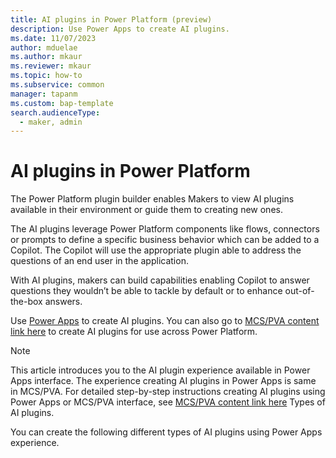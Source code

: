 ```yaml
---
title: AI plugins in Power Platform (preview)
description: Use Power Apps to create AI plugins.
ms.date: 11/07/2023
author: mduelae
ms.author: mkaur
ms.reviewer: mkaur
ms.topic: how-to
ms.subservice: common
manager: tapanm
ms.custom: bap-template
search.audienceType: 
  - maker, admin
---
```


# AI plugins in Power Platform

The Power Platform plugin builder enables Makers to view AI plugins available in their environment or guide them to creating new ones. 

The AI plugins leverage Power Platform components like flows, connectors or prompts to define a specific business behavior which can be added to a Copilot. The Copilot will use the appropriate plugin able to address the questions of an end user in the application.

With AI plugins, makers can build capabilities enabling Copilot to answer questions they wouldn’t be able to tackle by default or to enhance out-of-the-box answers.

Use [Power Apps](https://make.powerapps.com/) to create AI plugins. You can also go to [MCS/PVA content link here](tbd) to create AI plugins for use across Power Platform.

> [!NOTE]
> This article introduces you to the AI plugin experience available in Power Apps interface. The experience creating AI plugins in Power Apps is same in MCS/PVA. For detailed step-by-step instructions creating AI plugins using Power Apps or MCS/PVA interface, see [MCS/PVA content link here](tbd) Types of AI plugins.

You can create the following different types of AI plugins using Power Apps experience.
